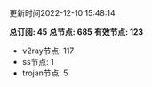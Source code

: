 更新时间2022-12-10 15:48:14

**总订阅: 45**
**总节点: 685**
**有效节点: 123**
- v2ray节点: 117
- ss节点: 1
- trojan节点: 5
